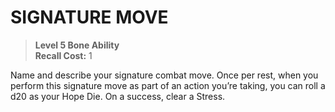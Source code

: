 ﻿# SIGNATURE MOVE

> **Level 5 Bone Ability**  
> **Recall Cost:** 1

Name and describe your signature combat move. Once per rest, when you perform this signature move as part of an action you’re taking, you can roll a d20 as your Hope Die. On a success, clear a Stress.
